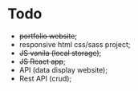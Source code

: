 # Todo

- ~~portfolio website~~;
- responsive html css/sass project;
- ~~JS vanila (local storage)~~;
- ~~JS React app~~;
- API (data display website);
- Rest API (crud);
